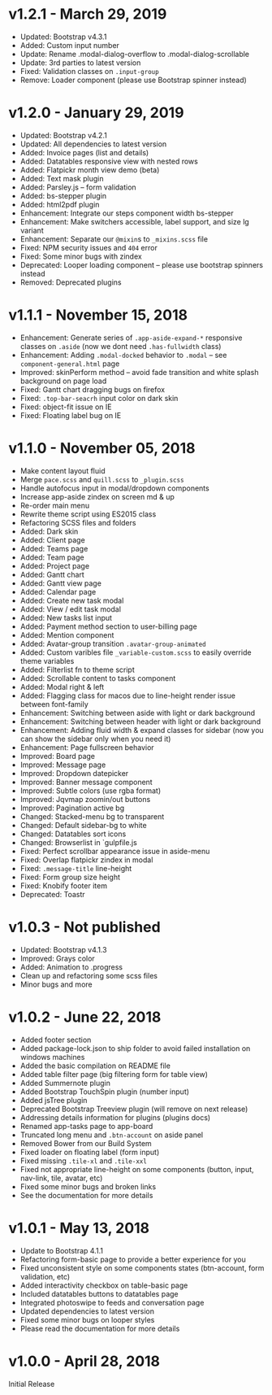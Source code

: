 v1.2.1 - March 29, 2019
==========================

 * Updated: Bootstrap v4.3.1
 * Added: Custom input number
 * Update: Rename .modal-dialog-overflow to .modal-dialog-scrollable
 * Update: 3rd parties to latest version
 * Fixed: Validation classes on `.input-group`
 * Remove: Loader component (please use Bootstrap spinner instead)


v1.2.0 - January 29, 2019
==========================

 * Updated: Bootstrap v4.2.1
 * Updated: All dependencies to latest version
 * Added: Invoice pages (list and details)
 * Added: Datatables responsive view with nested rows
 * Added: Flatpickr month view demo (beta)
 * Added: Text mask plugin
 * Added: Parsley.js – form validation
 * Added: bs-stepper plugin
 * Added: html2pdf plugin
 * Enhancement: Integrate our steps component width bs-stepper
 * Enhancement: Make switchers accessible, label support, and size lg variant
 * Enhancement: Separate our `@mixin`s to `_mixins.scss` file
 * Fixed: NPM security issues and `404` error
 * Fixed: Some minor bugs with zindex
 * Deprecated: Looper loading component – please use bootstrap spinners instead
 * Removed: Deprecated plugins


v1.1.1 - November 15, 2018
==========================

 * Enhancement: Generate series of `.app-aside-expand-*` responsive classes on `.aside` (now we dont need `.has-fullwidth` class)
 * Enhancement: Adding `.modal-docked` behavior to `.modal` – see `component-general.html` page
 * Improved: skinPerform method – avoid fade transition and white splash background on page load
 * Fixed: Gantt chart dragging bugs on firefox
 * Fixed: `.top-bar-seacrh` input color on dark skin
 * Fixed: object-fit issue on IE
 * Fixed: Floating label bug on IE


v1.1.0 - November 05, 2018
==========================

 * Make content layout fluid
 * Merge `pace.scss` and `quill.scss` to `_plugin.scss`
 * Handle autofocus input in modal/dropdown components
 * Increase app-aside zindex on screen md & up
 * Re-order main menu
 * Rewrite theme script using ES2015 class
 * Refactoring SCSS files and folders
 * Added: Dark skin
 * Added: Client page
 * Added: Teams page
 * Added: Team page
 * Added: Project page
 * Added: Gantt chart
 * Added: Gantt view page
 * Added: Calendar page
 * Added: Create new task modal
 * Added: View / edit task modal
 * Added: New tasks list input
 * Added: Payment method section to user-billing page
 * Added: Mention component
 * Added: Avatar-group transition `.avatar-group-animated`
 * Added: Custom varibles file `_variable-custom.scss` to easily override theme variables
 * Added: Filterlist fn to theme script
 * Added: Scrollable content to tasks component
 * Added: Modal right & left
 * Added: Flagging class for macos due to line-height render issue between font-family
 * Enhancement: Switching between aside with light or dark background
 * Enhancement: Switching between header with light or dark background
 * Enhancement: Adding fluid width & expand classes for sidebar (now you can show the sidebar only when you need it)
 * Enhancement: Page fullscreen behavior
 * Improved: Board page
 * Improved: Message page
 * Improved: Dropdown datepicker
 * Improved: Banner message component
 * Improved: Subtle colors (use rgba format)
 * Improved: Jqvmap zoomin/out buttons
 * Improved: Pagination active bg
 * Changed: Stacked-menu bg to transparent
 * Changed: Default sidebar-bg to white
 * Changed: Datatables sort icons
 * Changed: Browserlist in `gulpfile.js
 * Fixed: Perfect scrollbar appearance issue in aside-menu
 * Fixed: Overlap flatpickr zindex in modal
 * Fixed: `.message-title` line-height
 * Fixed: Form group size height
 * Fixed: Knobify footer item
 * Deprecated: Toastr


v1.0.3 - Not published
==========================

 * Updated: Bootstrap v4.1.3
 * Improved: Grays color
 * Added: Animation to .progress
 * Clean up and refactoring some scss files
 * Minor bugs and more


v1.0.2 - June 22, 2018
======================

 * Added footer section
 * Added package-lock.json to ship folder to avoid failed installation on windows machines
 * Added the basic compilation on README file
 * Added table filter page (big filtering form for table view)
 * Added Summernote plugin
 * Added Bootstrap TouchSpin plugin (number input)
 * Added jsTree plugin
 * Deprecated Bootstrap Treeview plugin (will remove on next release)
 * Addressing details information for plugins (plugins docs)
 * Renamed app-tasks page to app-board
 * Truncated long menu and `.btn-account` on aside panel
 * Removed Bower from our Build System
 * Fixed loader on floating label (form input)
 * Fixed missing `.tile-xl` and `.tile-xxl`
 * Fixed not appropriate line-height on some components (button, input, nav-link, tile, avatar, etc)
 * Fixed some minor bugs and broken links
 * See the documentation for more details


v1.0.1 - May 13, 2018
=====================

 * Update to Bootstrap 4.1.1
 * Refactoring form-basic page to provide a better experience for you
 * Fixed unconsistent style on some components states (btn-account, form validation, etc)
 * Added interactivity checkbox on table-basic page
 * Included datatables buttons to datatables page
 * Integrated photoswipe to feeds and conversation page
 * Updated dependencies to latest version
 * Fixed some minor bugs on looper styles
 * Please read the documentation for more details


v1.0.0 - April 28, 2018
=======================

Initial Release
